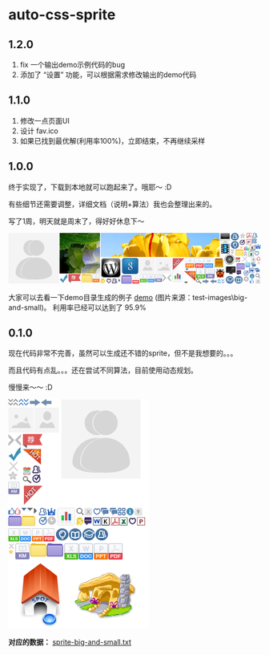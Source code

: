 auto-css-sprite
===========
## 1.2.0
1. fix 一个输出demo示例代码的bug
2. 添加了 “设置” 功能，可以根据需求修改输出的demo代码

## 1.1.0
1. 修改一点页面UI
2. 设计 fav.ico
3. 如果已找到最优解(利用率100%)，立即结束，不再继续采样

## 1.0.0

终于实现了，下载到本地就可以跑起来了。哦耶～ :D

有些细节还需要调整，详细文档（说明+算法）我也会整理出来的。

写了1周，明天就是周末了，得好好休息下～

![](./demo/auto-css-sprite-927742.png)

大家可以去看一下demo目录生成的例子 [demo](http://htmlpreview.github.io/?https://github.com/paper/auto-css-sprite/blob/master/demo/demo.html) (图片来源：test-images\big-and-small)。
利用率已经可以达到了 95.9%

## 0.1.0

现在代码非常不完善，虽然可以生成还不错的sprite，但不是我想要的。。。

而且代码有点乱。。。还在尝试不同算法，目前使用动态规划。

慢慢来～～ :D


![](./demo/sprite-big-and-small.png)

**对应的数据：**
[sprite-big-and-small.txt](./demo/sprite-big-and-small.txt)


